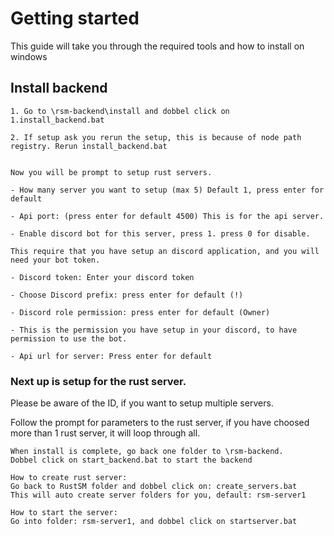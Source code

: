Getting started
===============

This guide will take you through the required tools and how to install on windows

## Install backend

```
1. Go to \rsm-backend\install and dobbel click on 1.install_backend.bat

2. If setup ask you rerun the setup, this is because of node path registry. Rerun install_backend.bat


Now you will be prompt to setup rust servers.

- How many server you want to setup (max 5) Default 1, press enter for default

- Api port: (press enter for default 4500) This is for the api server.

- Enable discord bot for this server, press 1. press 0 for disable.

This require that you have setup an discord application, and you will need your bot token.

- Discord token: Enter your discord token

- Choose Discord prefix: press enter for default (!)

- Discord role permission: press enter for default (Owner)

- This is the permission you have setup in your discord, to have permission to use the bot.

- Api url for server: Press enter for default
```


### Next up is setup for the rust server. 

Please be aware of the ID, if you want to setup multiple servers.

Follow the prompt for parameters to the rust server, if you have choosed more than 1 rust server, it will loop through all.

```
When install is complete, go back one folder to \rsm-backend.
Dobbel click on start_backend.bat to start the backend
```

```
How to create rust server:
Go back to RustSM folder and dobbel click on: create_servers.bat
This will auto create server folders for you, default: rsm-server1
```

```
How to start the server:
Go into folder: rsm-server1, and dobbel click on startserver.bat
```